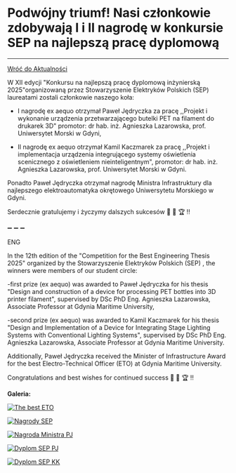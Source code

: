 # Podwójny triumf! Nasi członkowie zdobywają I i II nagrodę w konkursie SEP na najlepszą pracę dyplomową
---

[Wróć do Aktualności](../news.html)

W XII edycji "Konkursu na najlepszą pracę dyplomową inżynierską 2025"organizowaną przez Stowarzyszenie Elektryków Polskich (SEP) laureatami zostali członkowie naszego koła:

- I nagrodę ex aequo otrzymał Paweł Jędryczka za pracę ,,Projekt i wykonanie urządzenia przetwarzającego butelki PET na filament do drukarek 3D" promotor: dr hab. inż. Agnieszka Lazarowska, prof. Uniwersytet Morski w Gdyni,

- II nagrodę ex aequo otrzymał Kamil Kaczmarek za pracę ,,Projekt i implementacja urządzenia integrującego systemy oświetlenia scenicznego z oświetleniem nieinteligentnym", promotor: dr hab. inż. Agnieszka Lazarowska, prof. Uniwersytet Morski w Gdyni.

Ponadto Paweł Jędryczka otrzymał nagrodę Ministra Infrastruktury dla najlepszego elektroautomatyka okrętowego Uniwersytetu Morskiego w Gdyni.

Serdecznie gratulujemy i życzymy dalszych sukcesów 🥰 🎉 🏆 ‼️



➖ ➖ ➖

ENG



In the 12th edition of the "Competition for the Best Engineering Thesis 2025" organized by the Stowarzyszenie Elektryków Polskich (SEP) , the winners were members of our student circle:

-first prize (ex aequo) was awarded to Paweł Jędryczka for his thesis "Design and construction of a device for processing PET bottles into 3D printer filament", supervised by DSc PhD Eng. Agnieszka Lazarowska, Associate Professor at Gdynia Maritime University,

-second prize (ex aequo) was awarded to Kamil Kaczmarek for his thesis "Design and Implementation of a Device for Integrating Stage Lighting Systems with Conventional Lighting Systems", supervised by DSc PhD Eng. Agnieszka Lazarowska, Associate Professor at Gdynia Maritime University.

Additionally, Paweł Jędryczka received the Minister of Infrastructure Award for the best Electro-Technical Officer (ETO) at Gdynia Maritime University.

Congratulations and best wishes for continued success 🥰 🎉 🏆 ‼️

**Galeria:**

[![The best ETO](https://i.postimg.cc/pXYcC2hV/The-best-ETO-zdj.jpg)](https://postimages.org/)

[![Nagrody SEP](https://i.postimg.cc/fTjqCwtw/SEP-nagrody.jpg)](https://postimg.cc/Yh0xqBzV)  

[![Nagroda Ministra PJ](https://i.postimg.cc/pXYcC2h5/Nagroda-Ministra-PJ-page-0001.jpg)](https://postimg.cc/7fhNYrNq) 

[![Dyplom SEP PJ](https://i.postimg.cc/13mCYLwd/Dyplom-SEP-PJ-page-0001.jpg)](https://postimg.cc/0b40zXtG)

[![Dyplom SEP KK](https://i.postimg.cc/7YyQSCL9/Dyplom-SEP-KK-page-0001.jpg)](https://postimg.cc/SjDrhxCY) 